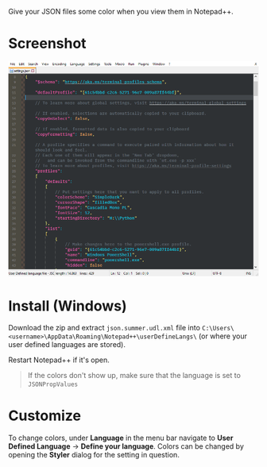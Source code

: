 Give your JSON files some color when you view them in Notepad++.

# Screenshot

![JSON](https://raw.githubusercontent.com/heyitschun/nplusplus-json-syntax-theme/master/screenshot.png)

# Install (Windows)

Download the zip and extract `json.summer.udl.xml` file into `C:\Users\<username>\AppData\Roaming\Notepad++\userDefineLangs\` (or where your user defined languages are stored).

Restart Notepad++ if it's open.

> If the colors don't show up, make sure that the language is set to `JSONPropValues`

# Customize

To change colors, under **Language** in the menu bar navigate to **User Defined Language** -> **Define your language**. Colors can be changed by opening the **Styler** dialog for the setting in question.